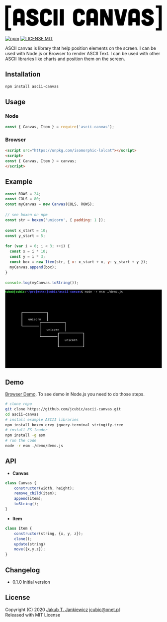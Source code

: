 ![ASCII Canvas Logo](https://github.com/jcubic/ascii-canvas/blob/master/assets/logo.svg?raw=true)

[![npm](https://img.shields.io/badge/npm-0.1.0-blue.svg)](https://www.npmjs.com/package/ascii-canvas)
[![LICENSE MIT](https://img.shields.io/badge/license-MIT-blue.svg)](https://github.com/jcubic/ascii-canvas/blob/master/LICENSE)

ASCII canvas is library that help position elements on the screen. I can be used
with Node.js or Browser to render ASCII Text. I can be used with other ASCII libraries
like charts and position them on the screen.

## Installation

```bash
npm install ascii-canvas
```

## Usage

### Node

```javascript
const { Canvas, Item } = require('ascii-canvas');
```

### Browser

```html
<script src="https://unpkg.com/isomorphic-lolcat"></script>
<script>
const { Canvas, Item } = canvas;
</script>
```

## Example

```javascript
const ROWS = 24;
const COLS = 80;
const myCanvas = new Canvas(COLS, ROWS);

// see boxen on npm
const str = boxen('unicorn', { padding: 1 });

const x_start = 10;
const y_start = 5;

for (var i = 0; i < 3; ++i) {
  const x = i * 10;
  const y = i * 3;
  const box = new Item(str, { x: x_start + x, y: y_start + y });
  myCanvas.append(box);
}

console.log(myCanvas.toString());
```

![Terminal Screenshot](https://github.com/jcubic/ascii-canvas/blob/master/assets/screenshot.png?raw=true)

## Demo

[Browser Demo](https://codepen.io/jcubic/pen/xxZebyK).
To see demo in Node.js you need to do those steps.

```bash
# clone repo
git clone https://github.com/jcubic/ascii-canvas.git
cd ascii-canvas
# install example ASCII libraries
npm install boxen ervy jquery.terminal stringify-tree
# install ES loader
npm install -g esm
# run the code
node -r esm ./demo/demo.js
```

## API

* **Canvas**

```javascript
class Canvas {
    constructor(width, height);
    remove_child(item);
    append(item);
    toString();
}
```

* **Item**

```javascript
class Item {
    constructor(string, {x, y, z});
    clone();
    update(string)
    move({x,y,z});
}
```

## Changelog

* 0.1.0 Initial version

## License

Copyright (C) 2020 [Jakub T. Jankiewicz](https://jcubic.pl) <jcubic@onet.pl><br/>
Released with MIT License
